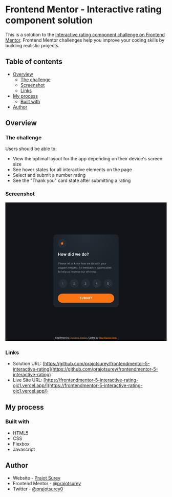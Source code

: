 # Frontend Mentor - Interactive rating component solution

This is a solution to the [Interactive rating component challenge on Frontend Mentor](https://www.frontendmentor.io/challenges/interactive-rating-component-koxpeBUmI). Frontend Mentor challenges help you improve your coding skills by building realistic projects.

## Table of contents

- [Overview](#overview)
  - [The challenge](#the-challenge)
  - [Screenshot](#screenshot)
  - [Links](#links)
- [My process](#my-process)
  - [Built with](#built-with)
- [Author](#author)

## Overview

### The challenge

Users should be able to:

- View the optimal layout for the app depending on their device's screen size
- See hover states for all interactive elements on the page
- Select and submit a number rating
- See the "Thank you" card state after submitting a rating

### Screenshot

![](./screenshot.png)

### Links

- Solution URL: [https://github.com/prajotsurey/frontendmentor-5-interactive-rating](https://github.com/prajotsurey/frontendmentor-5-interactive-rating)
- Live Site URL: [https://frontendmentor-5-interactive-rating-ojc1.vercel.app/](https://frontendmentor-5-interactive-rating-ojc1.vercel.app/)

## My process

### Built with

- HTML5
- CSS
- Flexbox
- Javascript

## Author

- Website - [Prajot Surey](https://prajot.dev)
- Frontend Mentor - [@prajotsurey](https://www.frontendmentor.io/profile/prajotsurey)
- Twitter - [@prajotsurey0](https://www.twitter.com/prajotsurey0)
